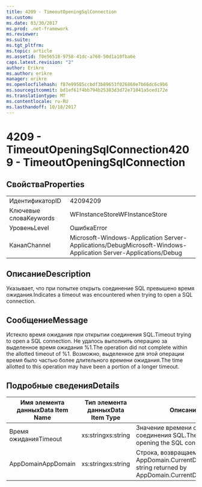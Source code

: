 ```yaml
---
title: 4209 - TimeoutOpeningSqlConnection
ms.custom: 
ms.date: 03/30/2017
ms.prod: .net-framework
ms.reviewer: 
ms.suite: 
ms.tgt_pltfrm: 
ms.topic: article
ms.assetid: f0e56518-9758-41dc-a760-50d1a10fba6e
caps.latest.revision: "2"
author: Erikre
ms.author: erikre
manager: erikre
ms.openlocfilehash: f87e99585ccbdf3b89653f026860e7b66dc6c9b6
ms.sourcegitcommit: bd1ef61f4bb794b25383d3d72e71041a5ced172e
ms.translationtype: MT
ms.contentlocale: ru-RU
ms.lasthandoff: 10/18/2017
---
```

# <a name="4209---timeoutopeningsqlconnection"></a><span data-ttu-id="57df9-102">4209 - TimeoutOpeningSqlConnection</span><span class="sxs-lookup"><span data-stu-id="57df9-102">4209 - TimeoutOpeningSqlConnection</span></span>
## <a name="properties"></a><span data-ttu-id="57df9-103">Свойства</span><span class="sxs-lookup"><span data-stu-id="57df9-103">Properties</span></span>  
  
|||  
|-|-|  
|<span data-ttu-id="57df9-104">Идентификатор</span><span class="sxs-lookup"><span data-stu-id="57df9-104">ID</span></span>|<span data-ttu-id="57df9-105">4209</span><span class="sxs-lookup"><span data-stu-id="57df9-105">4209</span></span>|  
|<span data-ttu-id="57df9-106">Ключевые слова</span><span class="sxs-lookup"><span data-stu-id="57df9-106">Keywords</span></span>|<span data-ttu-id="57df9-107">WFInstanceStore</span><span class="sxs-lookup"><span data-stu-id="57df9-107">WFInstanceStore</span></span>|  
|<span data-ttu-id="57df9-108">Уровень</span><span class="sxs-lookup"><span data-stu-id="57df9-108">Level</span></span>|<span data-ttu-id="57df9-109">Ошибка</span><span class="sxs-lookup"><span data-stu-id="57df9-109">Error</span></span>|  
|<span data-ttu-id="57df9-110">Канал</span><span class="sxs-lookup"><span data-stu-id="57df9-110">Channel</span></span>|<span data-ttu-id="57df9-111">Microsoft-Windows-Application Server-Applications/Debug</span><span class="sxs-lookup"><span data-stu-id="57df9-111">Microsoft-Windows-Application Server-Applications/Debug</span></span>|  
  
## <a name="description"></a><span data-ttu-id="57df9-112">Описание</span><span class="sxs-lookup"><span data-stu-id="57df9-112">Description</span></span>  
 <span data-ttu-id="57df9-113">Указывает, что при попытке открыть соединение SQL превышено время ожидания.</span><span class="sxs-lookup"><span data-stu-id="57df9-113">Indicates a timeout was encountered when trying to open a SQL connection.</span></span>  
  
## <a name="message"></a><span data-ttu-id="57df9-114">Сообщение</span><span class="sxs-lookup"><span data-stu-id="57df9-114">Message</span></span>  
 <span data-ttu-id="57df9-115">Истекло время ожидания при открытии соединения SQL.</span><span class="sxs-lookup"><span data-stu-id="57df9-115">Timeout trying to open a SQL connection.</span></span> <span data-ttu-id="57df9-116">Не удалось выполнить операцию за выделенное время ожидания %1.</span><span class="sxs-lookup"><span data-stu-id="57df9-116">The operation did not complete within the allotted timeout of %1.</span></span> <span data-ttu-id="57df9-117">Возможно, выделенное для этой операции время было частью более длительного времени ожидания.</span><span class="sxs-lookup"><span data-stu-id="57df9-117">The time allotted to this operation may have been a portion of a longer timeout.</span></span>  
  
## <a name="details"></a><span data-ttu-id="57df9-118">Подробные сведения</span><span class="sxs-lookup"><span data-stu-id="57df9-118">Details</span></span>  
  
|<span data-ttu-id="57df9-119">Имя элемента данных</span><span class="sxs-lookup"><span data-stu-id="57df9-119">Data Item Name</span></span>|<span data-ttu-id="57df9-120">Тип элемента данных</span><span class="sxs-lookup"><span data-stu-id="57df9-120">Data Item Type</span></span>|<span data-ttu-id="57df9-121">Описание</span><span class="sxs-lookup"><span data-stu-id="57df9-121">Description</span></span>|  
|--------------------|--------------------|-----------------|  
|<span data-ttu-id="57df9-122">Время ожидания</span><span class="sxs-lookup"><span data-stu-id="57df9-122">Timeout</span></span>|<span data-ttu-id="57df9-123">xs:string</span><span class="sxs-lookup"><span data-stu-id="57df9-123">xs:string</span></span>|<span data-ttu-id="57df9-124">Значение времени ожидания для открытия соединения SQL.</span><span class="sxs-lookup"><span data-stu-id="57df9-124">The timeout value for opening the SQL connection.</span></span>|  
|<span data-ttu-id="57df9-125">AppDomain</span><span class="sxs-lookup"><span data-stu-id="57df9-125">AppDomain</span></span>|<span data-ttu-id="57df9-126">xs:string</span><span class="sxs-lookup"><span data-stu-id="57df9-126">xs:string</span></span>|<span data-ttu-id="57df9-127">Строка, возвращаемая AppDomain.CurrentDomain.FriendlyName.</span><span class="sxs-lookup"><span data-stu-id="57df9-127">The string returned by AppDomain.CurrentDomain.FriendlyName.</span></span>|
